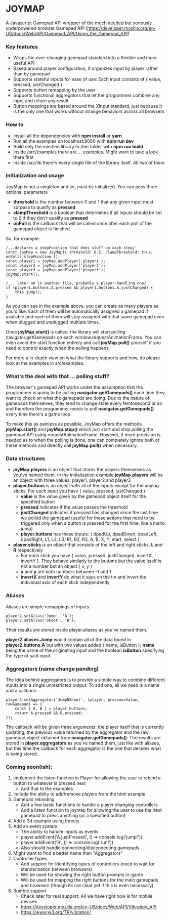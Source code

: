 # JOYMAP

A Javascript Gamepad API wrapper of the much needed but seriously underpowered browser Gamepad API (https://developer.mozilla.org/en-US/docs/Web/API/Gamepad_API/Using_the_Gamepad_API)

### Key features

* Wraps the ever-changing gamepad standard into a flexible and more useful API
* Based around player configuration, it organizes input by player rather than by gamepad
* Supports stateful inputs for ease of use: Each input consists of { value, pressed, justChanged }
* Supports button remapping by the user
* Supports functional aggregators that let the programmer combine any input and return any result
* Button mappings are based around the XInput standard, just because it is the only one that works without strange behaviors across all browsers

### How to

* Install all the dependencies with **npm install** or **yarn**
* Run all the examples on localhost:9000 with **npm run dev**
* Build only the minified library to /bin folder with **npm run build**
* Inside /src/examples there are ... examples. Might want to take a look there first
* Inside /src/lib there's every single file of the library itself. All two of them

### Initialization and usage

JoyMap is not a singleton and so, must be initialized. You can pass three optional parameters
* **threshold** is the number between 0 and 1 that any given input must surpass to qualify as **pressed**
* **clampThreshold** is a boolean that determines if all inputs should be set to 0 if they don't qualify as **pressed**
* **onPoll** is the callback that will be called once after each poll of the gamepad object is finished

So, for example:

    /...declares a stepFunction that does stuff on each step/
    const joyMap = new JoyMap({ threshold: 0.5, clampThreshold: true, onPoll: stepFunction });
    const player1 = joyMap.addPlayer('player1');
    const player2 = joyMap.addPlayer('player2');
    const player3 = joyMap.addPlayer('player3');
    joyMap.start();
    
    /... later on in another file, probably a player-handling one/
    if (player1.buttons.A.pressed && player1.buttons.A.justChanged) {
        this.jump();
    }

As you can see in the example above, you can create as many players as you'd like. Each of them will be automatically assigned a gamepad if available and each of them will stay assigned with that same gamepad even when plugged and unplugged multiple times.

Once **joyMap.start()** is called, the library will start polling navigator.getGamepads on each window.requestAnimationFrame. You can even avoid the start function entirely and call **joyMap.poll()** yourself if you need to control exactly when the polling happens.

For more a in-depth view on what the library supports and how, do please look at the examples in src/examples.

### What's the deal with that ... polling stuff?

The browser's gamepad API works under the assumption that the programmer is going to be calling **navigator.getGamepads()** each time they want to check on what the gamepads are doing. Due to the nature of gamepads themselves, they tend to change state every femtosecond or so and therefore the programmer needs to poll **navigator.getGamepads()** every time there's a game loop.

To make this as painless as possible, JoyMap offers the methods **joyMap.start()** and **joyMap.stop()** which just start and stop polling the gamepad API using requestAnimationFrame. However, if more precision is needed as to when the polling is done, one can completely ignore both of these methods and directly call **joyMap.poll()** when necessary.

### Data structures

* **joyMap.players** is an object that stores the players themselves as you've named them. In the initialization example **joyMap.players** will be an object with three values: player1, player2 and player3
* **player.buttons** is an object with all of the inputs except for the analog sticks. For each input you have { value, pressed, justChanged }
  * **value** is the value given by the gamepad object itself for the specified button
  * **pressed** indicates if the value passes the threshold
  * **justChanged** indicates if pressed has changed since the last time we polled the gamepad (useful for those actions that need to be triggered only when a button is pressed for the first time, like a mario jump)
  * **player.buttons** has these inputs: { dpadUp, dpadDown, dpadLeft, dpadRight, L1, L2, L3, R1, R2, R3, A, B, X, Y, start, select }
* **player.sticks** is an object that consists of the left and right sticks, **L** and **R** respectively
  * For each stick you have { value, pressed, justChanged, invertX, invertY }. They behave similarly to the buttons but the value itself is not a number but an object { x, y }
  * **x** and **y** are both numbers between -1 and 1
  * **invertX** and **invertY** do what it says on the tin and invert the individual axis of each stick independently

### Aliases

Aliases are simple remappings of inputs.

    player2.setAlias('Jump', 'A');
    player2.setAlias('Shoot', 'B');

Their results are stored inside player.aliases as you've named them. 

**player2.aliases.Jump** would contain all of the data found in **player2.buttons.A** but with two values added { name, isButton }; **name** being the name of the originating input and the boolean **isButton** specifying the type of said input.

### Aggregators (name change pending)

The idea behind aggregators is to provide a simple way to combine different inputs into a single unrestricted output. To add one, all we need is a name and a callback.

    player3.setAggregator('JumpNShoot', (player, previousValue, rawGamepad) => {
        const { A, B } = player.buttons;
        return A.pressed && B.pressed;
    });

The callback will be given three arguments: the player itself that is currently updating, the previous value returned by the aggregator and the raw gamepad object obtained from **navigator.getGamepads()**. The results are stored in **player.aggregators** as you've named them, just like with aliases, but this time the callback for each aggregator is the one that decides what is being stored.

### Coming soon(ish):

1) Implement the listen function in Player for allowing the user to rebind a button to whatever is pressed next
    * Add that to the examples
2) Include the ablity to add/remove players from the html example
3) Gamepad rebinding
    * Add a few basic functions to handle a player changing controllers
    * Add a listen function to joymap for allowing the user to use the next gamepad to press anything (or a specified button)
4) Add a 3d example using threejs
5) Add an event system
    * The ability to handle inputs as events
    * player.addEvent('A.justPressed', () => console.log('jump!'))
    * player.addEvent('B', () => console.log('run!'))
    * Also should handle connecting/disconnecting gamepads
6) Might want to find a better name than "Aggregators"
7) Controller types
    * Add support for identifying types of controllers (need to wait for standarization between browsers)
    * Will be used for showing the right button prompts in-game
    * Will be used for mapping the right buttons for the main gamepads and browsers (though its not clear yet if this is even necessary)
8) Rumble support 
    * Check later for real support. All we have right now is for mobile devices
    * https://developer.mozilla.org/en-US/docs/Web/API/Vibration_API
    * https://www.w3.org/TR/vibration/
